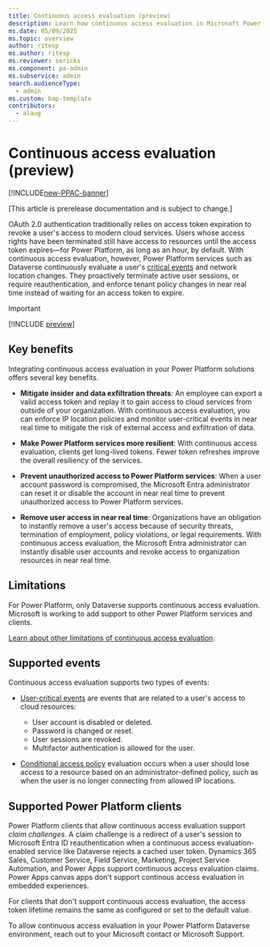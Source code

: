 ```yaml
---
title: Continuous access evaluation (preview)
description: Learn how continuous access evaluation in Microsoft Power Platform enforces changes to user access and tenant policy in near real time.
ms.date: 05/09/2025
ms.topic: overview
author: ritesp
ms.author: ritesp
ms.reviewer: sericks
ms.component: pa-admin
ms.subservice: admin
search.audienceType: 
  - admin
ms.custom: bap-template
contributors:
  - alaug 
---
```


# Continuous access evaluation (preview)

[!INCLUDE[new-PPAC-banner](~/includes/new-PPAC-banner.md)]

[This article is prerelease documentation and is subject to change.]

OAuth 2.0 authentication traditionally relies on access token expiration to revoke a user's access to modern cloud services. Users whose access rights have been terminated still have access to resources until the access token expires&mdash;for Power Platform, as long as an hour, by default. With continuous access evaluation, however, Power Platform services such as Dataverse continuously evaluate a user's [critical events](/azure/active-directory/conditional-access/concept-continuous-access-evaluation#critical-event-evaluation) and network location changes. They proactively terminate active user sessions, or require reauthentication, and enforce tenant policy changes in near real time instead of waiting for an access token to expire.

> [!IMPORTANT]
> [!INCLUDE [preview](../includes/cc-preview-features-definition.md)]

## Key benefits

Integrating continuous access evaluation in your Power Platform solutions offers several key benefits.

- **Mitigate insider and data exfiltration threats**: An employee can export a valid access token and replay it to gain access to cloud services from outside of your organization. With continuous access evaluation, you can enforce IP location policies and monitor user-critical events in near real time to mitigate the risk of external access and exfiltration of data.

- **Make Power Platform services more resilient**: With continuous access evaluation, clients get long-lived tokens. Fewer token refreshes improve the overall resiliency of the services.

- **Prevent unauthorized access to Power Platform services**: When a user account password is compromised, the Microsoft Entra administrator can reset it or disable the account in near real time to prevent unauthorized access to Power Platform services.

- **Remove user access in near real time**: Organizations have an obligation to instantly remove a user's access because of security threats, termination of employment, policy violations, or legal requirements. With continuous access evaluation, the Microsoft Entra administrator can instantly disable user accounts and revoke access to organization resources in near real time.

## Limitations

For Power Platform, only Dataverse supports continuous access evaluation. Microsoft is working to add support to other Power Platform services and clients.

[Learn about other limitations of continuous access evaluation](/azure/active-directory/conditional-access/concept-continuous-access-evaluation#limitations).

## Supported events

Continuous access evaluation supports two types of events:

- [User-critical events](/azure/active-directory/conditional-access/concept-continuous-access-evaluation#critical-event-evaluation) are events that are related to a user's access to cloud resources:

  - User account is disabled or deleted.
  - Password is changed or reset.
  - User sessions are revoked.
  - Multifactor authentication is allowed for the user.

- [Conditional access policy](/azure/active-directory/conditional-access/concept-continuous-access-evaluation#conditional-access-policy-evaluation) evaluation occurs when a user should lose access to a resource based on an administrator-defined policy, such as when the user is no longer connecting from allowed IP locations.

## Supported Power Platform clients

Power Platform clients that allow continuous access evaluation support *claim challenges*. A claim challenge is a redirect of a user's session to Microsoft Entra ID reauthentication when a continuous access evaluation-enabled service like Dataverse rejects a cached user token. Dynamics 365 Sales, Customer Service, Field Service, Marketing, Project Service Automation, and Power Apps support continuous access evaluation claims. Power Apps canvas apps don't support continous access evaluation in embedded experiences. 

For clients that don't support continuous access evaluation, the access token lifetime remains the same as configured or set to the default value.

To allow continuous access evaluation in your Power Platform Dataverse environment, reach out to your Microsoft contact or Microsoft Support.
